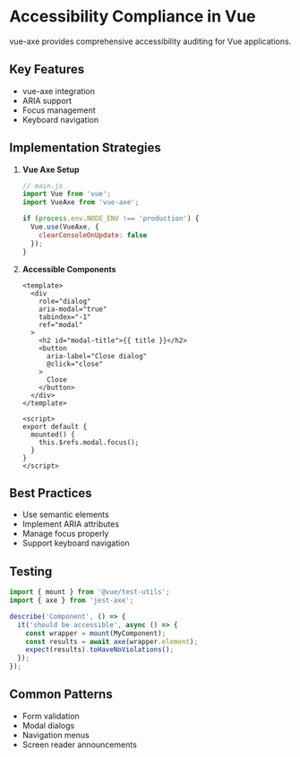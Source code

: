 # Accessibility Compliance in Vue

vue-axe provides comprehensive accessibility auditing for Vue applications.

## Key Features
- vue-axe integration
- ARIA support
- Focus management
- Keyboard navigation

## Implementation Strategies
1. **Vue Axe Setup**
   ```javascript
   // main.js
   import Vue from 'vue';
   import VueAxe from 'vue-axe';

   if (process.env.NODE_ENV !== 'production') {
     Vue.use(VueAxe, {
       clearConsoleOnUpdate: false
     });
   }
   ```

2. **Accessible Components**
   ```vue
   <template>
     <div
       role="dialog"
       aria-modal="true"
       tabindex="-1"
       ref="modal"
     >
       <h2 id="modal-title">{{ title }}</h2>
       <button
         aria-label="Close dialog"
         @click="close"
       >
         Close
       </button>
     </div>
   </template>

   <script>
   export default {
     mounted() {
       this.$refs.modal.focus();
     }
   }
   </script>
   ```

## Best Practices
- Use semantic elements
- Implement ARIA attributes
- Manage focus properly
- Support keyboard navigation

## Testing
```javascript
import { mount } from '@vue/test-utils';
import { axe } from 'jest-axe';

describe('Component', () => {
  it('should be accessible', async () => {
    const wrapper = mount(MyComponent);
    const results = await axe(wrapper.element);
    expect(results).toHaveNoViolations();
  });
});
```

## Common Patterns
- Form validation
- Modal dialogs
- Navigation menus
- Screen reader announcements